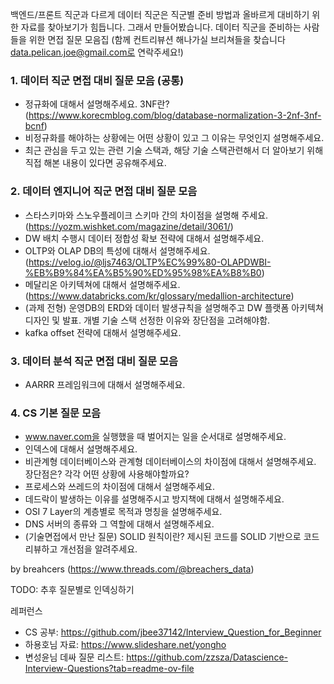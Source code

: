 백엔드/프론트 직군과 다르게 데이터 직군은 직군별 준비 방법과 올바르게 대비하기 위한 자료를 찾아보기가 힘듭니다. 
그래서 만들어봤습니다.
데이터 직군을 준비하는 사람들을 위한 면접 질문 모음집
(함께 컨트리뷰션 해나가실 브리쳐들을 찾습니다 data.pelican.joe@gmail.com로 연락주세요!)


### 1. 데이터 직군 면접 대비 질문 모음 (공통)
 - 정규화에 대해서 설명해주세요. 3NF란? (https://www.korecmblog.com/blog/database-normalization-3-2nf-3nf-bcnf)
 - 비정규화를 해야하는 상황에는 어떤 상황이 있고 그 이유는 무엇인지 설명해주세요.
 - 최근 관심을 두고 있는 관련 기술 스택과, 해당 기술 스택관련해서 더 알아보기 위해 직접 해본 내용이 있다면 공유해주세요.


### 2. 데이터 엔지니어 직군 면접 대비 질문 모음
 - 스타스키마와 스노우플레이크 스키마 간의 차이점을 설명해 주세요. (https://yozm.wishket.com/magazine/detail/3061/)
 - DW 배치 수행시 데이터 정합성 확보 전략에 대해서 설명해주세요.
 - OLTP와 OLAP DB의 특성에 대해서 설명해주세요. (https://velog.io/@ljs7463/OLTP%EC%99%80-OLAPDWBI-%EB%B9%84%EA%B5%90%ED%95%98%EA%B8%B0)
 - 메달리온 아키텍쳐에 대해서 설명해주세요. (https://www.databricks.com/kr/glossary/medallion-architecture)
 - (과제 전형) 운영DB의 ERD와 데이터 발생규칙을 설명해주고 DW 플랫폼 아키텍쳐 디자인 및 발표. 개별 기술 스택 선정한 이유와 장단점을 고려해야함.
 - kafka offset 전략에 대해서 설명해주세요.


### 3. 데이터 분석 직군 면접 대비 질문 모음
 - AARRR 프레임워크에 대해서 설명해주세요.


### 4. CS 기본 질문 모음
 - www.naver.com을 실행했을 때 벌어지는 일을 순서대로 설명해주세요.
 - 인덱스에 대해서 설명해주세요.
 - 비관계형 데이터베이스와 관계형 데이터베이스의 차이점에 대해서 설명해주세요. 장단점은? 각각 어떤 상황에 사용해야할까요?
 - 프로세스와 쓰레드의 차이점에 대해서 설명해주세요.
 - 데드락이 발생하는 이유를 설명해주시고 방지책에 대해서 설명해주세요.
 - OSI 7 Layer의 계층별로 목적과 명칭을 설명해주세요.
 - DNS 서버의 종류와 그 역할에 대해서 설명해주세요.
 - (기술면접에서 만난 질문) SOLID 원칙이란? 제시된 코드를 SOLID 기반으로 코드리뷰하고 개선점을 알려주세요.


by breahcers (https://www.threads.com/@breachers_data)



TODO: 추후 질문별로 인덱싱하기


레퍼런스
 - CS 공부: https://github.com/jbee37142/Interview_Question_for_Beginner
 - 하용호님 자료: https://www.slideshare.net/yongho
 - 변성윤님 데싸 질문 리스트: https://github.com/zzsza/Datascience-Interview-Questions?tab=readme-ov-file
